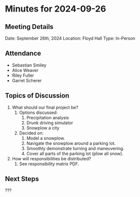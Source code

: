 # Minutes for 2024-09-26

## Meeting Details

Date: September 26th, 2024
Location: Floyd Hall
Type: In-Person

## Attendance

 - Sebastian Smiley
 - Alice Weaver
 - Riley Fuller
 - Garret Scherer

## Topics of Discussion

 1. What should our final project be?
    1. Options discussed:
       1. Precipitation analysis
       2. Drunk driving simulator
       3. Snowplow a city
    2. Decided on:
       1. Model a snowplow.
       2. Navigate the snowplow around a parking lot.
       3. Smoothly demonstrate turning and maneuvering.
       4. Cover all parts of the parking lot (plow all snow).
 2. How will responsibilities be distributed?
    1. See responsibility matrix PDF.

## Next Steps

???
